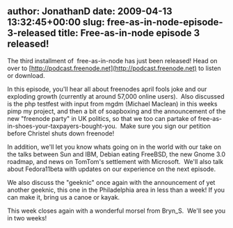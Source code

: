 author: JonathanD
date: 2009-04-13 13:32:45+00:00
slug: free-as-in-node-episode-3-released
title: Free-as-in-node episode 3 released!
---
The third installment of  free-as-in-node has just been released! Head on over to [http://podcast.freenode.net](http://podcast.freenode.net) to listen or download.

In this episode, you'll hear all about freenodes april fools joke and our exploding growth (currently at around 57,000 online users).  Also discussed is the php testfest with input from mgdm (Michael Maclean) in this weeks pimp my project, and then a bit of soapboxing and the announcement of the new "freenode party" in UK politics, so that we too can partake of free-as-in-shoes-your-taxpayers-bought-you.  Make sure you sign our petition before Christel shuts down freenode!

In addition, we'll let you know whats going on in the world with our take on the talks between Sun and IBM, Debian eating FreeBSD, the new Gnome 3.0 roadmap, and news on TomTom's settlement with Microsoft.  We'll also talk about Fedora11beta with updates on our experience on the next episode.

We also discuss the "geeknic" once again with the announcement of yet another geeknic, this one in the Philadelphia area in less than a week! If you can make it, bring us a canoe or kayak.

This week closes again with a wonderful morsel from Bryn_S.  We'll see you in two weeks!

